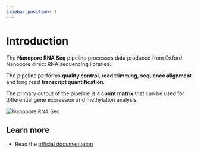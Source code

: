 ```yaml
---
sidebar_position: 1
---
```


# Introduction

The **Nanopore RNA Seq** pipeline processes data produced from Oxford Nanopore direct RNA sequencing libraries.

The pipeline performs **quality control**, **read trimming**, **sequence alignment** and long read **transcript quantification**.

The primary output of the pipeline is a **count matrix** that can be used for differential gene expression and methylation analysis.

![Nanopore RNA Seq](https://raw.githubusercontent.com/nf-core/nanoseq/3.1.0//docs/images/nanoseq_subwaymap_v3.1.png)

## Learn more

- Read the [official documentation](https://nf-co.re/nanoseq/3.1.0/)